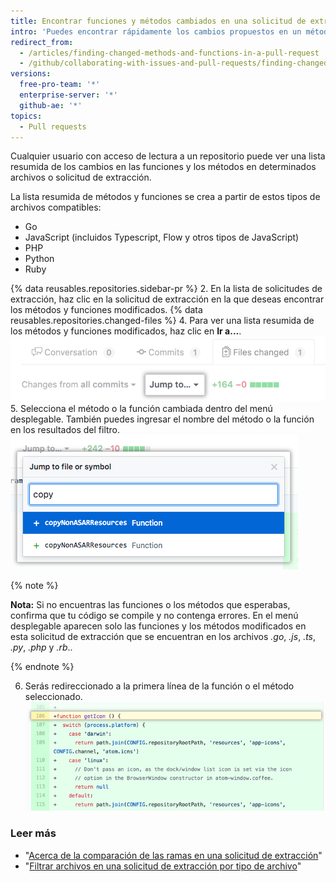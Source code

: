 ```yaml
---
title: Encontrar funciones y métodos cambiados en una solicitud de extracción
intro: 'Puedes encontrar rápidamente los cambios propuestos en un método o función en los archivos *.go*, *.js*, *.ts*, *.py*, *.php*, and *.rb*.'
redirect_from:
  - /articles/finding-changed-methods-and-functions-in-a-pull-request
  - /github/collaborating-with-issues-and-pull-requests/finding-changed-methods-and-functions-in-a-pull-request
versions:
  free-pro-team: '*'
  enterprise-server: '*'
  github-ae: '*'
topics:
  - Pull requests
---
```

Cualquier usuario con acceso de lectura a un repositorio puede ver una lista resumida de los cambios en las funciones y los métodos en determinados archivos o solicitud de extracción.

La lista resumida de métodos y funciones se crea a partir de estos tipos de archivos compatibles:
  - Go
  - JavaScript (incluidos Typescript, Flow y otros tipos de JavaScript)
  - PHP
  - Python
  - Ruby

{% data reusables.repositories.sidebar-pr %}
2. En la lista de solicitudes de extracción, haz clic en la solicitud de extracción en la que deseas encontrar los métodos y funciones modificados.
{% data reusables.repositories.changed-files %}
4. Para ver una lista resumida de los métodos y funciones modificados, haz clic en **Ir a...**. ![Ir al menú desplegable](/assets/images/help/pull_requests/jump-to-menu.png)
5. Selecciona el método o la función cambiada dentro del menú desplegable. También puedes ingresar el nombre del método o la función en los resultados del filtro. ![Filtrar función y métodos](/assets/images/help/pull_requests/filter-function-and-methods.png)

 {% note %}

 **Nota:** Si no encuentras las funciones o los métodos que esperabas, confirma que tu código se compile y no contenga errores. En el menú desplegable aparecen solo las funciones y los métodos modificados en esta solicitud de extracción que se encuentran en los archivos *.go*, *.js*, *.ts*, *.py*, *.php* y *.rb*..

 {% endnote %}

6. Serás redireccionado a la primera línea de la función o el método seleccionado. ![ver la función o el método en los archivos modificados](/assets/images/help/pull_requests/view-selected-function-or-method.png)

### Leer más

- "[Acerca de la comparación de las ramas en una solicitud de extracción](/articles/about-comparing-branches-in-pull-requests)"
- "[Filtrar archivos en una solicitud de extracción por tipo de archivo](/articles/filtering-files-in-a-pull-request-by-file-type)"

